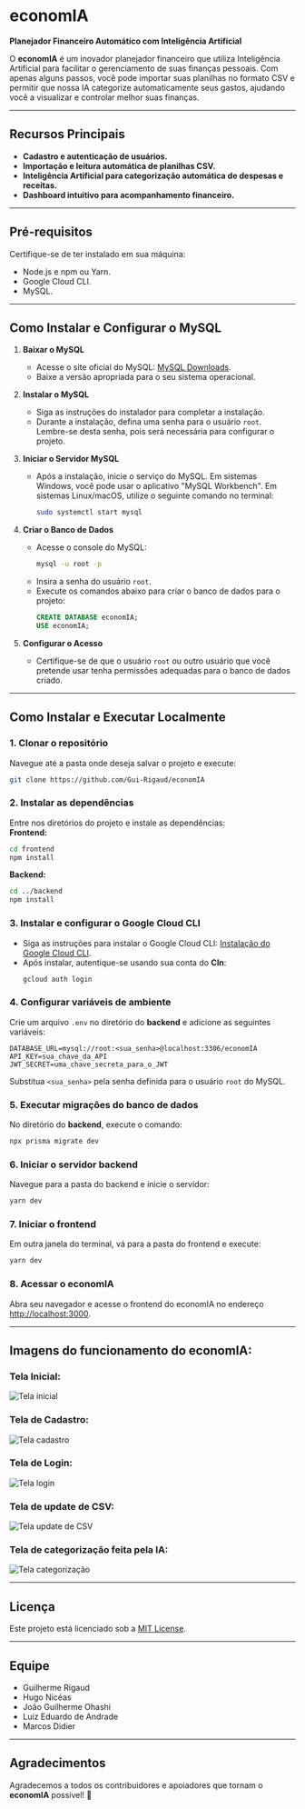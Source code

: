 
# economIA
**Planejador Financeiro Automático com Inteligência Artificial**

O **economIA** é um inovador planejador financeiro que utiliza Inteligência Artificial para facilitar o gerenciamento de suas finanças pessoais. Com apenas alguns passos, você pode importar suas planilhas no formato CSV e permitir que nossa IA categorize automaticamente seus gastos, ajudando você a visualizar e controlar melhor suas finanças.

---

## Recursos Principais
- **Cadastro e autenticação de usuários.**  
- **Importação e leitura automática de planilhas CSV.**  
- **Inteligência Artificial para categorização automática de despesas e receitas.**  
- **Dashboard intuitivo para acompanhamento financeiro.**  

---

## Pré-requisitos
Certifique-se de ter instalado em sua máquina:  
- Node.js e npm ou Yarn.  
- Google Cloud CLI.  
- MySQL.  

---

## Como Instalar e Configurar o MySQL

1. **Baixar o MySQL**  
   - Acesse o site oficial do MySQL: [MySQL Downloads](https://dev.mysql.com/downloads/).
   - Baixe a versão apropriada para o seu sistema operacional.

2. **Instalar o MySQL**  
   - Siga as instruções do instalador para completar a instalação.  
   - Durante a instalação, defina uma senha para o usuário `root`. Lembre-se desta senha, pois será necessária para configurar o projeto.

3. **Iniciar o Servidor MySQL**  
   - Após a instalação, inicie o serviço do MySQL. Em sistemas Windows, você pode usar o aplicativo "MySQL Workbench". Em sistemas Linux/macOS, utilize o seguinte comando no terminal:  
     ```bash
     sudo systemctl start mysql
     ```

4. **Criar o Banco de Dados**  
   - Acesse o console do MySQL:  
     ```bash
     mysql -u root -p
     ```
   - Insira a senha do usuário `root`.  
   - Execute os comandos abaixo para criar o banco de dados para o projeto:  
     ```sql
     CREATE DATABASE economIA;
     USE economIA;
     ```

5. **Configurar o Acesso**  
   - Certifique-se de que o usuário `root` ou outro usuário que você pretende usar tenha permissões adequadas para o banco de dados criado.

---

## Como Instalar e Executar Localmente

### 1. Clonar o repositório
Navegue até a pasta onde deseja salvar o projeto e execute:  
```bash
git clone https://github.com/Gui-Rigaud/economIA
```

### 2. Instalar as dependências
Entre nos diretórios do projeto e instale as dependências:  
**Frontend:**  
```bash
cd frontend
npm install
```  
**Backend:**  
```bash
cd ../backend
npm install
```  

### 3. Instalar e configurar o Google Cloud CLI
- Siga as instruções para instalar o Google Cloud CLI: [Instalação do Google Cloud CLI](https://cloud.google.com/sdk/docs/install?hl=pt-br).  
- Após instalar, autentique-se usando sua conta do **CIn**:
  ```bash
  gcloud auth login
  ```

### 4. Configurar variáveis de ambiente
Crie um arquivo `.env` no diretório do **backend** e adicione as seguintes variáveis:  
```plaintext
DATABASE_URL=mysql://root:<sua_senha>@localhost:3306/economIA
API_KEY=sua_chave_da_API
JWT_SECRET=uma_chave_secreta_para_o_JWT
```
Substitua `<sua_senha>` pela senha definida para o usuário `root` do MySQL.

### 5. Executar migrações do banco de dados
No diretório do **backend**, execute o comando:  
```bash
npx prisma migrate dev
```

### 6. Iniciar o servidor backend
Navegue para a pasta do backend e inicie o servidor:  
```bash
yarn dev
```

### 7. Iniciar o frontend
Em outra janela do terminal, vá para a pasta do frontend e execute:  
```bash
yarn dev
```

### 8. Acessar o economIA
Abra seu navegador e acesse o frontend do economIA no endereço [http://localhost:3000](http://localhost:3000).

---

## Imagens do funcionamento do economIA:

### Tela Inicial:

![Tela inicial](images/Tela_login_MVP.jpeg)

### Tela de Cadastro:

![Tela cadastro](images/Tela_cadastro_MVP.jpeg)

### Tela de Login:

![Tela login](images/Tela_login_com_senha_MVP.jpeg)

### Tela de update de CSV:

![Tela update de CSV](images/Tela_carregamento_do_CSV_MVP.jpeg)

### Tela de categorização feita pela IA:

![Tela categorização](images/Tela_categorizacao_MVP.jpeg)

---

## Licença
Este projeto está licenciado sob a [MIT License](LICENSE).  

---

## Equipe
- Guilherme Rigaud
- Hugo Nicéas
- João Guilherme Ohashi
- Luiz Eduardo de Andrade
- Marcos Didier  

---

## Agradecimentos
Agradecemos a todos os contribuidores e apoiadores que tornam o **economIA** possível! 🚀
